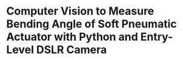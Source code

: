 # Computer Vision to Measure Bending Angle of Soft Pneumatic Actuator with Python and Entry-Level DSLR Camera
